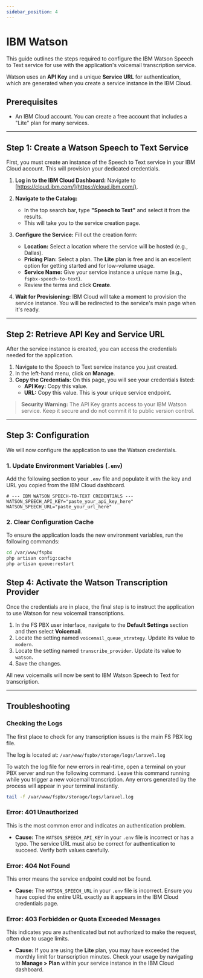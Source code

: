 ```yaml
---
sidebar_position: 4
---
```


# IBM Watson

This guide outlines the steps required to configure the IBM Watson Speech to Text service for use with the application's voicemail transcription service.

Watson uses an **API Key** and a unique **Service URL** for authentication, which are generated when you create a service instance in the IBM Cloud.

## Prerequisites

*   An IBM Cloud account. You can create a free account that includes a "Lite" plan for many services.

---

## Step 1: Create a Watson Speech to Text Service

First, you must create an instance of the Speech to Text service in your IBM Cloud account. This will provision your dedicated credentials.

1.  **Log in to the IBM Cloud Dashboard:**
    Navigate to [https://cloud.ibm.com/](https://cloud.ibm.com/).

2.  **Navigate to the Catalog:**
    *   In the top search bar, type **"Speech to Text"** and select it from the results.
    *   This will take you to the service creation page.

3.  **Configure the Service:**
    Fill out the creation form:
    *   **Location:** Select a location where the service will be hosted (e.g., Dallas).
    *   **Pricing Plan:** Select a plan. The **Lite** plan is free and is an excellent option for getting started and for low-volume usage.
    *   **Service Name:** Give your service instance a unique name (e.g., `fspbx-speech-to-text`).
    *   Review the terms and click **Create**.

4.  **Wait for Provisioning:**
    IBM Cloud will take a moment to provision the service instance. You will be redirected to the service's main page when it's ready.

---

## Step 2: Retrieve API Key and Service URL

After the service instance is created, you can access the credentials needed for the application.

1.  Navigate to the Speech to Text service instance you just created.
2.  In the left-hand menu, click on **Manage**.
3.  **Copy the Credentials:**
    On this page, you will see your credentials listed:
    *   **API Key:** Copy this value.
    *   **URL:** Copy this value. This is your unique service endpoint.

> **Security Warning:** The API Key grants access to your IBM Watson service. Keep it secure and do not commit it to public version control.

---

## Step 3: Configuration

We will now configure the application to use the Watson credentials.

### 1. Update Environment Variables (`.env`)

Add the following section to your `.env` file and populate it with the key and URL you copied from the IBM Cloud dashboard.

```dotenv
# --- IBM WATSON SPEECH-TO-TEXT CREDENTIALS ---
WATSON_SPEECH_API_KEY="paste_your_api_key_here"
WATSON_SPEECH_URL="paste_your_url_here"
```

### 2. Clear Configuration Cache

To ensure the application loads the new environment variables, run the following commands:

```bash
cd /var/www/fspbx
php artisan config:cache
php artisan queue:restart
```

## Step 4: Activate the Watson Transcription Provider

Once the credentials are in place, the final step is to instruct the application to use Watson for new voicemail transcriptions.

1.  In the FS PBX user interface, navigate to the **Default Settings** section and then select **Voicemail**.
2.  Locate the setting named `voicemail_queue_strategy`. Update its value to `modern`.
3.  Locate the setting named `transcribe_provider`. Update its value to `watson`.
4.  Save the changes.

All new voicemails will now be sent to IBM Watson Speech to Text for transcription.

---

## Troubleshooting

### Checking the Logs

The first place to check for any transcription issues is the main FS PBX log file.

The log is located at: `/var/www/fspbx/storage/logs/laravel.log`

To watch the log file for new errors in real-time, open a terminal on your PBX server and run the following command. Leave this command running while you trigger a new voicemail transcription. Any errors generated by the process will appear in your terminal instantly.

```bash
tail -f /var/www/fspbx/storage/logs/laravel.log
```

### Error: 401 Unauthorized

This is the most common error and indicates an authentication problem.

*   **Cause:** The `WATSON_SPEECH_API_KEY` in your `.env` file is incorrect or has a typo. The service URL must also be correct for authentication to succeed. Verify both values carefully.

### Error: 404 Not Found

This error means the service endpoint could not be found.

*   **Cause:** The `WATSON_SPEECH_URL` in your `.env` file is incorrect. Ensure you have copied the entire URL exactly as it appears in the IBM Cloud credentials page.

### Error: 403 Forbidden or Quota Exceeded Messages

This indicates you are authenticated but not authorized to make the request, often due to usage limits.

*   **Cause:** If you are using the **Lite** plan, you may have exceeded the monthly limit for transcription minutes. Check your usage by navigating to **Manage > Plan** within your service instance in the IBM Cloud dashboard.